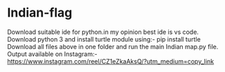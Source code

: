 # Indian-flag
Download suitable ide for python.in my opinion best ide is vs code. Download python 3 and install turtle module using:- pip install turtle Download all files above in one folder and run the main Indian map.py file. Output available on Instagram:-https://www.instagram.com/reel/CZ1eZkaAksQ/?utm_medium=copy_link
